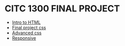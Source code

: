 # CITC 1300 FINAL PROJECT

<ul>
<li><a href="intro_to_html/index.html" target="_blank">Intro to HTML</a></li>
<li><a href="Final_project_citc/index.html" target="_blank">Final project css</a></li>
<li><a href="Final_web/index.html" target="_blank">Advanced css</a></li>
<li><a href="Responsive/index.html" target="_blank">Responsive</a></li>
</ul>
